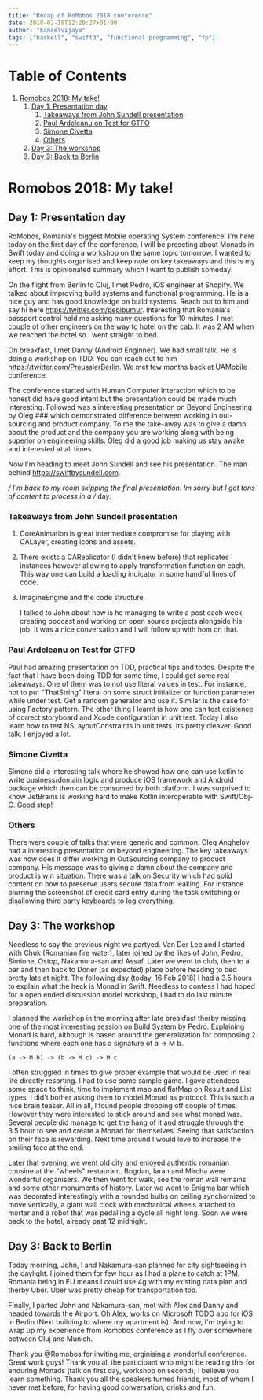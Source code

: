 ```yaml
---
title: "Recap of RoMobos 2018 conference"
date: 2018-02-18T12:20:27+01:00
author: "kandelvijaya"
tags: ["haskell", "swift3", "functional programming", "fp"]
---
```


# Table of Contents

1.  [Romobos 2018: My take!](#orgff0627b)
    1.  [Day 1: Presentation day](#orgc79a63a)
        1.  [Takeaways from John Sundell presentation](#org5682cd8)
        2.  [Paul Ardeleanu on Test for GTFO](#org74de003)
        3.  [Simone Civetta](#orgb8c24d5)
        4.  [Others](#org698c72d)
    2.  [Day 3: The workshop](#org8e4f2c2)
    3.  [Day 3: Back to Berlin](#org56a6a70)


<a id="orgff0627b"></a>

# Romobos 2018: My take!


<a id="orgc79a63a"></a>

## Day 1: Presentation day

RoMobos, Romania's biggest Mobile operating System conference. I'm here today on the first day of the 
conference. I will be preseting about Monads in Swift today and doing a workshop on the same topic 
tomorrow. I wanted to keep my thoughts organised and keep note on key takeaways and this is my effort. 
This is opinionated summary which I want to publish someday.

On the flight from Berlin to Cluj, I met Pedro, iOS engineer at Shopify. We talked about improving build 
systems and functional programming. He is a nice guy and has good knowledge 
on build systems. Reach out to him and say hi here <https://twitter.com/pepibumur>. Interesting that Romania's 
passport control held me asking many questions for 10 minutes. I met couple of other engineers on the way 
to hotel on the cab. It was 2 AM when we reached the hotel so I went straight to bed.

On breakfast, I met Danny (Android Enginner). We had small talk. He is doing a workshop on TDD. You can 
reach out to him <https://twitter.com/PreusslerBerlin>. We met few months back at UAMobile conference. 

The conference started with Human Computer Interaction which to be honest did have good intent but the 
presentation could be made much interesting. Followed was a interesting presentation on Beyond Engineering
by Oleg ### which demonstrated difference between working in out-sourcing and product company. To me the 
take-away was to give a damn about the product and the company you are working along with being superior 
on engineering skills. Oleg did a good job making us stay awake and interested at all times. 

Now I'm heading to meet John Sundell and see his presentation. The man behind <https://swiftbysundell.com>. 

*/ I'm back to my room skipping the final presentation. Im sorry but I got tons of content to process in a 
/* day. 


<a id="org5682cd8"></a>

### Takeaways from John Sundell presentation

1.  CoreAnimation is great intermediate compromise for playing with CALayer, creating icons and assets.
2.  There exists a CAReplicator (I didn't knew before) that replicates instances however allowing to 
    apply transformation function on each. This way one can build a loading indicator in some handful 
    lines of code.
3.  ImagineEngine and the code structure.
    
    I talked to John about how is he managing to write a post each week, creating podcast and working 
    on open source projects alongside his job. It was a nice conversation and I will follow up with hom on 
    that.


<a id="org74de003"></a>

### Paul Ardeleanu on Test for GTFO

Paul had amazing presentation on TDD, practical tips and todos. Despite the fact that I have been doing TDD for some 
time, I could get some real takeaways. One of them was to not use literal values in test. For instance, 
not to put "ThatString" literal on some struct Initializer or function parameter while under test. Get 
a random generator and use it. Similar is the case for using Factory pattern. The other thing I learnt 
is how one can test existence of correct storyboard and Xcode configuration in unit test. Today I also 
learn how to test NSLayoutConstraints in unit tests. Its pretty cleaver. Good talk. I enjoyed a lot.


<a id="orgb8c24d5"></a>

### Simone Civetta

Simone did a interesting talk where he showed how one can use kotlin to write business/domain logic and produce 
iOS framework and Android package which then can be consumed by both platform. I was surprised to know 
JetBrains is working hard to make Kotlin interoperable with Swift/Obj-C. Good step! 


<a id="org698c72d"></a>

### Others

There were couple of talks that were generic and common. Oleg Anghelov had a interesting presentation 
on beyond engineering. The key takeaways was how does it differ working in OutSourcing company to 
product company. His message was to giving a damn about the company and product is win situation. 
There was a talk on Security which had solid content on how to preserve users secure data from leaking. 
For instance blurring the screenshot of credit card entry during the task switching or disallowing 
third party keyboards to log everything. 


<a id="org8e4f2c2"></a>

## Day 3: The workshop

Needless to say the previous night we partyed. Van Der Lee and I started with Chuk (Romanian fire water), 
later joined by the likes of John, Pedro, Simione, Ostop, Nakamura-san and Assaf. Later we went to club, 
then to a bar and then back to Doner (as expected) place before heading to bed pretty late at night. The 
following day (today, 16 Feb 2018) I had a 3.5 hours to explain what the heck is Monad in Swift. Needless 
to confess I had hoped for a open ended discussion model workshop, I had to do last minute preparation.  

I planned the workshop in the morning after late breakfast therby missing one of the most interesting 
session on Build System by Pedro. Explaining Monad is hard, although is based around the generalization 
for composing 2 functions where each one has a signature of a -> M b.

    (a -> M b) -> (b -> M c) -> M c

I often struggled in times to give proper example that would be used in real life directly resorting. I had to 
use some sample game. I gave attendees some space to think, time to implement map and flatMap on Result and List types. 
I did't bother asking them to model Monad as protocol. This is such a nice brain teaser. All in all, I found people 
dropping off couple of times. However they were interested to stick around and see what monad was. Several people 
did manage to get the hang of it and struggle through the 3.5 hour to see and create a Monad for themselves. 
Seeing that satisfaction on their face is rewarding. Next time around I would love to increase the smiling face at the end. 

Later that evening, we went old city and enjoyed authentic romanian cousine at the "wheels" restaurant. Bogdan, Iaran
and Mircha were wonderful organisers. We then went for walk, see the roman wall remains and some 
other monuments of history. Later we went to Enigma bar which was decorated interestingly with a rounded bulbs on 
ceiling synchornized to move vertically, a giant wall clock with mechanical wheels attached to mortar and a robot that 
was pedalling a cycle all night long. Soon we were back to the hotel, already past 12 midnight. 


<a id="org56a6a70"></a>

## Day 3: Back to Berlin

Today morning, John, I and Nakamura-san planned for city sightseeing in the daylight. I joined them for few hour 
as I had a plane to catch at 1PM. Romania being in EU means I could use 4g with my existing data plan and therby 
Uber. Uber was pretty cheap for transportation too. 

Finally, I parted John and Nakamura-san, met with Alex and Danny and headed towards the Airport. Oh Alex, works 
on Microsoft TODO app for iOS in Berlin (Next building to where my apartment is). And now, I'm trying to wrap 
up my experience from Romobos conference as I fly over somewhere between Cluj and Munich. 

Thank you @Romobos for inviting me, orginising a wonderful conference. Great work guys! Thank you all the 
participant who might be reading this for enduring Monads (talk on first day, workshop on second); I believe 
you learn something. Thank you all the speakers turned friends, most of whom I never met before, for having good
conversation, drinks and fun.